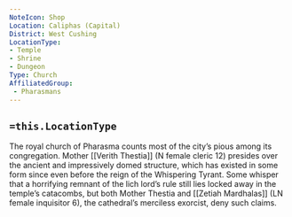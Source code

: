 ```yaml
---
NoteIcon: Shop 
Location: Caliphas (Capital) 
District: West Cushing 
LocationType: 
- Temple
- Shrine
- Dungeon
Type: Church
AffiliatedGroup:
 - Pharasmans 
---
```


## `=this.LocationType`
The royal church of Pharasma counts most of the city’s pious among its congregation. Mother [[Verith Thestia]] (N female cleric 12) presides over the ancient and impressively domed structure, which has existed in some form since even before the reign of the Whispering Tyrant. Some whisper that a horrifying remnant of the lich lord’s rule still lies locked away in the temple’s catacombs, but both Mother Thestia and [[Zetiah Mardhalas]] (LN female inquisitor 6), the cathedral’s merciless exorcist, deny such claims.